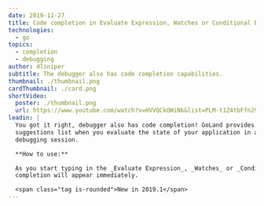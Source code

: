 ```yaml
---
date: 2019-11-27
title: Code completion in Evaluate Expression, Watches or Conditional Breakpoints
technologies:
  - go
topics:
  - completion
  - debugging
author: dlsniper
subtitle: The debugger also has code completion capabilities.
thumbnail: ./thumbnail.png
cardThumbnail: ./card.png
shortVideo:
  poster: ./thumbnail.png
  url: https://www.youtube.com/watch?v=HVVQCkOWiNk&list=PLM-t1Z4tbFfn291KlSOQE_ulCAyzXO3uA
leadin: |
  You got it right, debugger also has code completion! GoLand provides
  suggestions list when you evaluate the state of your application in a
  debugging session.

  **How to use:**

  As you start typing in the _Evaluate Expression_, _Watches_ or _Conditional Breakpoints_ dialogs, code
  completion will appear immediately.

  <span class="tag is-rounded">New in 2019.1</span>
---
```


